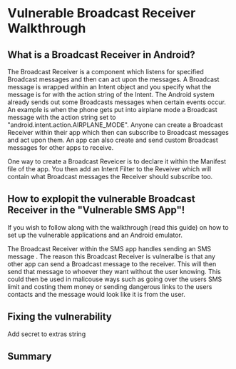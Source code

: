 # Vulnerable Broadcast Receiver Walkthrough


## What is a Broadcast Receiver in Android?
The Broadcast Receiver is a component which listens for specified Broadcast messages and then can act upon the messages. A Broadcast message is wrapped within an Intent object and you specify what the message is for with the action string of the Intent. The Android system already sends out some Broadcasts messages when certain events occur. An example is when the phone gets put into airplane mode a Broadcast message with the action string set to "android.intent.action.AIRPLANE_MODE". Anyone can create a Broadcast Receiver within their app which then can subscribe to Broadcast messages and act upon them. An app can also create and send custom Broadcast messages for other apps to receive.


One way to create a Broadcast Reveicer is to declare it within the Manifest file of the app. You then add an Intent Filter to the Reveiver which will contain what Broadcast messages the Receiver should subscribe too.


## How to explopit the vulnerable Broadcast Receiver in the "Vulnerable SMS App"!
If you wish to follow along with the walkthrough (read this guide) on how to set up the vulnerable applications and an Android emulator.


The Broadcast Receiver within the SMS app handles sending an SMS message . The reason this Broadcast Receiver is vulneralbe is that any other app can send a Broadcast message to the receiver. This will then send that message to whoever they want without the user knowing. This could then be used in malicouse ways such as going over the users SMS limit and costing them money or sending dangerous links to the users contacts and the message would look like it is from the user.


## Fixing the vulnerability
Add secret to extras string


## Summary
